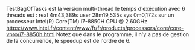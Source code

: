 TestBagOfTasks est la version multi-thread le temps d'exécution avec 6 threads est :
real	4m43,389s
user	28m19,535s
sys	0m0,172s
sur un processeur Intel(R) Core(TM) i7-8850H CPU @ 2.60GHz
https://www.intel.fr/content/www/fr/fr/products/processors/core/core-vpro/i7-8850h.html
Notez que dans le programme, il n'y a pas de gestion de la concurrence, le speedup est de l'ordre de 6.
